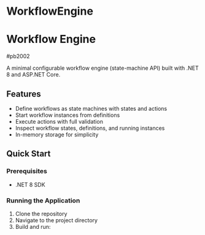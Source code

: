 # WorkflowEngine
# Workflow Engine
#pb2002

A minimal configurable workflow engine (state-machine API) built with .NET 8 and ASP.NET Core.

## Features

- Define workflows as state machines with states and actions
- Start workflow instances from definitions
- Execute actions with full validation
- Inspect workflow states, definitions, and running instances
- In-memory storage for simplicity

## Quick Start

### Prerequisites
- .NET 8 SDK

### Running the Application

1. Clone the repository
2. Navigate to the project directory
3. Build and run:
